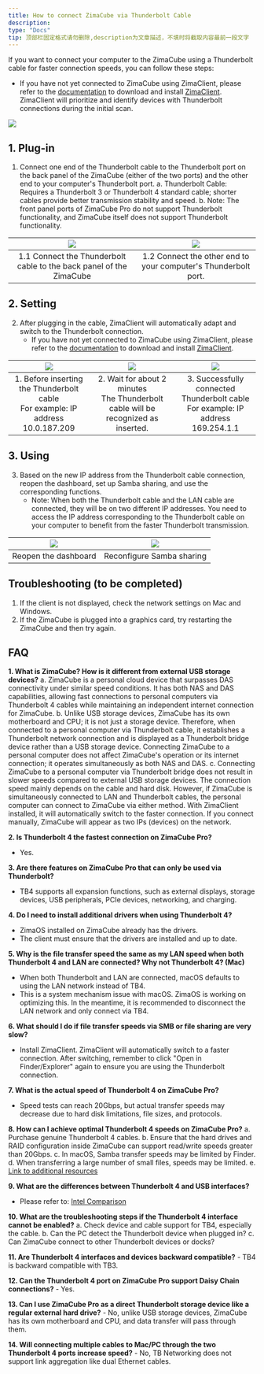 ```yaml
---
title: How to connect ZimaCube via Thunderbolt Cable
description: 
type: "Docs"
tip: 顶部栏固定格式请勿删除,description为文章描述，不填时将截取内容最前一段文字
---
```


If you want to connect your computer to the ZimaCube using a Thunderbolt cable for faster connection speeds, you can follow these steps:

- If you have not yet connected to ZimaCube using ZimaClient, please refer to the [documentation](https://docs.zimaspace.com/zimaos/Features.html#Download-the-Zima-Client) to download and install [ZimaClient](https://find.zimaspace.com/). ZimaClient will prioritize and identify devices with Thunderbolt connections during the initial scan.

![](https://manage.icewhale.io/api/static/docs/1728443998198_image.png)

## 1. Plug-in
1. Connect one end of the Thunderbolt cable to the Thunderbolt port on the back panel of the ZimaCube (either of the two ports) and the other end to your computer's Thunderbolt port.
   a. Thunderbolt Cable: Requires a Thunderbolt 3 or Thunderbolt 4 standard cable; shorter cables provide better transmission stability and speed.
   b. Note: The front panel ports of ZimaCube Pro do not support Thunderbolt functionality, and ZimaCube itself does not support Thunderbolt functionality.

| ![](https://manage.icewhale.io/api/static/docs/1728444041984_image.png) | ![](https://manage.icewhale.io/api/static/docs/1728444057975_image.png) |
|:---:|:---:|
| 1.1 Connect the Thunderbolt cable to the back panel of the ZimaCube | 1.2 Connect the other end to your computer's Thunderbolt port. |

## 2. Setting
2. After plugging in the cable, ZimaClient will automatically adapt and switch to the Thunderbolt connection.
   - If you have not yet connected to ZimaCube using ZimaClient, please refer to the [documentation](https://docs.zimaspace.com/zimaos/Features.html#Download-the-Zima-Client) to download and install [ZimaClient](https://find.zimaspace.com/).

| ![](https://manage.icewhale.io/api/static/docs/1728444146303_image.png) | ![](https://manage.icewhale.io/api/static/docs/1728444152947_image.png) | ![](https://manage.icewhale.io/api/static/docs/1728444159320_image.png) |
|:---:|:---:|:---:|
| 1. Before inserting the Thunderbolt cable <br> For example: IP address 10.0.187.209 | 2. Wait for about 2 minutes <br> The Thunderbolt cable will be recognized as inserted. | 3. Successfully connected Thunderbolt cable <br> For example: IP address 169.254.1.1 |

## 3. Using
3. Based on the new IP address from the Thunderbolt cable connection, reopen the dashboard, set up Samba sharing, and use the corresponding functions.
   - Note: When both the Thunderbolt cable and the LAN cable are connected, they will be on two different IP addresses. You need to access the IP address corresponding to the Thunderbolt cable on your computer to benefit from the faster Thunderbolt transmission.

| ![](https://manage.icewhale.io/api/static/docs/1728444289229_image.png) | ![](https://manage.icewhale.io/api/static/docs/1728444304099_image.png) |
|:---:|:---:|
|  Reopen the dashboard |  Reconfigure Samba sharing |

## Troubleshooting (to be completed)
1. If the client is not displayed, check the network settings on Mac and Windows.
2. If the ZimaCube is plugged into a graphics card, try restarting the ZimaCube and then try again.

## FAQ
**1. What is ZimaCube? How is it different from external USB storage devices?**
   a. ZimaCube is a personal cloud device that surpasses DAS connectivity under similar speed conditions. It has both NAS and DAS capabilities, allowing fast connections to personal computers via Thunderbolt 4 cables while maintaining an independent internet connection for ZimaCube.
   b. Unlike USB storage devices, ZimaCube has its own motherboard and CPU; it is not just a storage device. Therefore, when connected to a personal computer via Thunderbolt cable, it establishes a Thunderbolt network connection and is displayed as a Thunderbolt bridge device rather than a USB storage device. Connecting ZimaCube to a personal computer does not affect ZimaCube's operation or its internet connection; it operates simultaneously as both NAS and DAS.
   c. Connecting ZimaCube to a personal computer via Thunderbolt bridge does not result in slower speeds compared to external USB storage devices. The connection speed mainly depends on the cable and hard disk. However, if ZimaCube is simultaneously connected to LAN and Thunderbolt cables, the personal computer can connect to ZimaCube via either method. With ZimaClient installed, it will automatically switch to the faster connection. If you connect manually, ZimaCube will appear as two IPs (devices) on the network.

**2. Is Thunderbolt 4 the fastest connection on ZimaCube Pro?**
   - Yes.

**3. Are there features on ZimaCube Pro that can only be used via Thunderbolt?**
   - TB4 supports all expansion functions, such as external displays, storage devices, USB peripherals, PCIe devices, networking, and charging.

**4. Do I need to install additional drivers when using Thunderbolt 4?**
   - ZimaOS installed on ZimaCube already has the drivers.
   - The client must ensure that the drivers are installed and up to date.

**5. Why is the file transfer speed the same as my LAN speed when both Thunderbolt 4 and LAN are connected? Why not Thunderbolt 4? (Mac)**
   - When both Thunderbolt and LAN are connected, macOS defaults to using the LAN network instead of TB4.
   - This is a system mechanism issue with macOS. ZimaOS is working on optimizing this. In the meantime, it is recommended to disconnect the LAN network and only connect via TB4.

**6. What should I do if file transfer speeds via SMB or file sharing are very slow?**
   - Install ZimaClient. ZimaClient will automatically switch to a faster connection. After switching, remember to click "Open in Finder/Explorer" again to ensure you are using the Thunderbolt connection.

**7. What is the actual speed of Thunderbolt 4 on ZimaCube Pro?**
   - Speed tests can reach 20Gbps, but actual transfer speeds may decrease due to hard disk limitations, file sizes, and protocols.

**8. How can I achieve optimal Thunderbolt 4 speeds on ZimaCube Pro?**
   a. Purchase genuine Thunderbolt 4 cables.
   b. Ensure that the hard drives and RAID configuration inside ZimaCube can support read/write speeds greater than 20Gbps.
   c. In macOS, Samba transfer speeds may be limited by Finder.
   d. When transferring a large number of small files, speeds may be limited.
   e. [Link to additional resources](https://icewhale.feishu.cn/wiki/QDtVwzmYHixefEkU4cIcBRssnpS)

**9. What are the differences between Thunderbolt 4 and USB interfaces?**
   - Please refer to: [Intel Comparison](https://www.intel.com/content/www/us/en/architecture-and-technology/thunderbolt/thunderbolt-4-vs-usb-c.html)

**10. What are the troubleshooting steps if the Thunderbolt 4 interface cannot be enabled?**
    a. Check device and cable support for TB4, especially the cable.
    b. Can the PC detect the Thunderbolt device when plugged in?
    c. Can ZimaCube connect to other Thunderbolt devices or docks?

**11. Are Thunderbolt 4 interfaces and devices backward compatible?**
    - TB4 is backward compatible with TB3.

**12. Can the Thunderbolt 4 port on ZimaCube Pro support Daisy Chain connections?**
    - Yes.

**13. Can I use ZimaCube Pro as a direct Thunderbolt storage device like a regular external hard drive?**
    - No, unlike USB storage devices, ZimaCube has its own motherboard and CPU, and data transfer will pass through them.

**14. Will connecting multiple cables to Mac/PC through the two Thunderbolt 4 ports increase speed?**
    - No, TB Networking does not support link aggregation like dual Ethernet cables.
